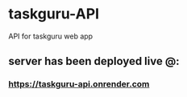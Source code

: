 # taskguru-API
API for taskguru web app

## server has been deployed live @:
### https://taskguru-api.onrender.com
